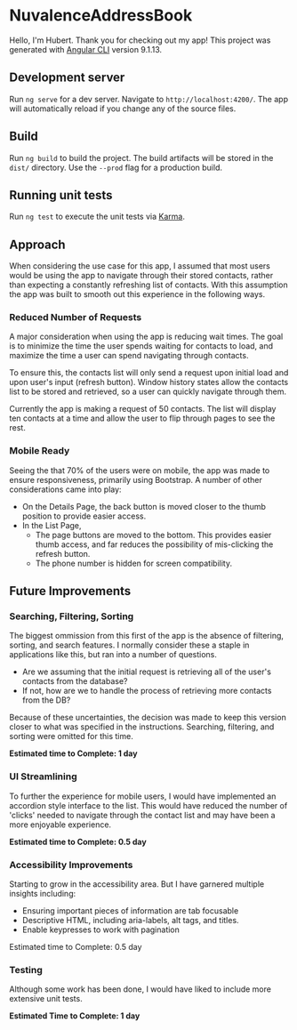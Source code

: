 # NuvalenceAddressBook

Hello, I'm Hubert. Thank you for checking out my app! 
This project was generated with [Angular CLI](https://github.com/angular/angular-cli) version 9.1.13.

## Development server

Run `ng serve` for a dev server. Navigate to `http://localhost:4200/`. The app will automatically reload if you change any of the source files.

## Build

Run `ng build` to build the project. The build artifacts will be stored in the `dist/` directory. Use the `--prod` flag for a production build.

## Running unit tests

Run `ng test` to execute the unit tests via [Karma](https://karma-runner.github.io).

<!-- ## Running end-to-end tests

Run `ng e2e` to execute the end-to-end tests via [Protractor](http://www.protractortest.org/). -->

## Approach

When considering the use case for this app, I assumed that most users would be using the app to navigate through their stored contacts, rather than expecting a constantly refreshing list of contacts. With this assumption the app was built to smooth out this experience in the following ways.

  
### Reduced Number of Requests

A major consideration when using the app is reducing wait times. The goal is to minimize the time the user spends waiting for contacts to load, and maximize the time a user can spend navigating through contacts.

To ensure this, the contacts list will only send a request upon initial load and upon user's input (refresh button). Window history states allow the contacts list to be stored and retrieved, so a user can quickly navigate through them.

Currently the app is making a request of 50 contacts. The list will display ten contacts at a time and allow the user to flip through pages to see the rest.
  

### Mobile Ready

Seeing the that 70% of the users were on mobile, the app was made to ensure responsiveness, primarily using Bootstrap. A number of other considerations came into play: 

* On the Details Page, the back button is moved closer to the thumb position to provide easier access.
* In the List Page, 
	* The page buttons are moved to the bottom. This provides easier thumb access, and far reduces the possibility of mis-clicking the refresh button.
	* The phone number is hidden for screen compatibility. 


## Future Improvements

### Searching, Filtering, Sorting

The biggest ommission from this first of the app is the absence of filtering, sorting, and search features. I normally consider these a staple in applications like this, but ran into a number of questions. 
- Are we assuming that the initial request is retrieving all of the user's contacts from the database?
- If not, how are we to handle the process of retrieving more contacts from the DB? 

Because of these uncertainties, the decision was made to keep this version closer to what was specified in the instructions. Searching, filtering, and sorting were omitted for this time. 

**Estimated time to Complete: 1 day**

### UI Streamlining

To further the experience for mobile users, I would have implemented an accordion style interface to the list. This would have reduced the number of 'clicks' needed to navigate through the contact list and may have been a more enjoyable experience. 

**Estimated time to Complete: 0.5 day**



### Accessibility Improvements

Starting to grow in the accessibility area. But I have garnered multiple insights including: 
- Ensuring important pieces of information are tab focusable
- Descriptive HTML, including aria-labels, alt tags, and titles.
- Enable keypresses to work with pagination


Estimated time to Complete: 0.5 day

### Testing
Although some work has been done, I would have liked to include more extensive unit tests. 

**Estimated Time to Complete: 1 day**







